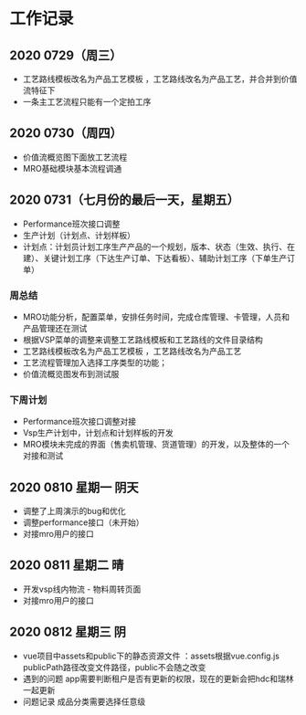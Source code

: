 # 工作记录

## 2020 0729（周三）
- 工艺路线模板改名为产品工艺模板 ，工艺路线改名为产品工艺，并合并到价值流特征下
- 一条主工艺流程只能有一个定拍工序

## 2020 0730（周四）
- 价值流概览图下面放工艺流程
- MRO基础模块基本流程调通

## 2020 0731（七月份的最后一天，星期五）

- Performance班次接口调整
- 生产计划（计划点、计划样板）
- 计划点：计划员计划工序生产产品的一个规划，版本、状态（生效、执行、在建）、关键计划工序（下达生产订单、下达看板）、辅助计划工序（下单生产订单）

### 周总结

- MRO功能分析，配置菜单，安排任务时间，完成仓库管理、卡管理，人员和产品管理还在测试
- 根据VSP菜单的调整来调整工艺路线模板和工艺路线的文件目录结构
- 工艺路线模板改名为产品工艺模板 ，工艺路线改名为产品工艺
- 工艺流程管理加入选择工序类型的功能；
- 价值流概览图发布到测试服
### 下周计划

- Performance班次接口调整对接
- Vsp生产计划中，计划点和计划样板的开发
- MRO模块未完成的界面（售卖机管理、货道管理）的开发，以及整体的一个对接和测试


## 2020 0810 星期一 阴天
- 调整了上周演示的bug和优化
- 调整performance接口（未开始）
- 对接mro用户的接口

## 2020 0811 星期二 晴
- 开发vsp线内物流 - 物料周转页面
- 对接mro用户的接口


## 2020 0812 星期三 阴

- vue项目中assets和public下的静态资源文件 ：assets根据vue.config.js publicPath路径改变文件路径，public不会随之改变
- 遇到的问题 app需要判断租户是否有更新的权限，现在的更新会把hdc和瑞林一起更新
- 问题记录 成品分类需要选择任意级 